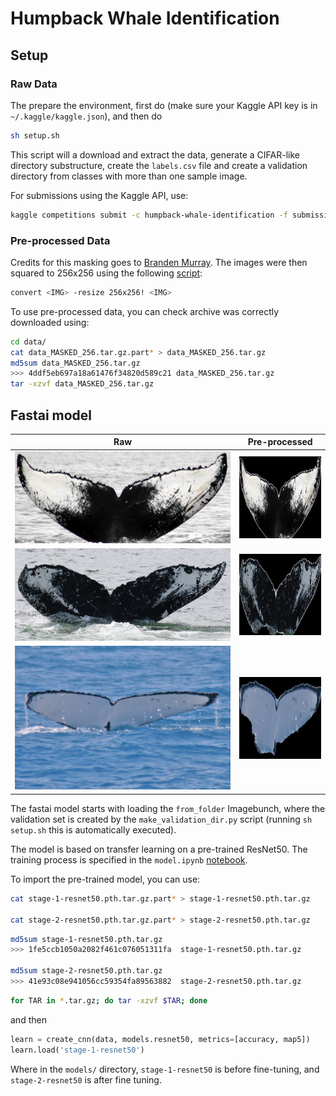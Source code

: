 # Humpback Whale Identification

## Setup

### Raw Data

The prepare the environment, first do (make sure your Kaggle API key is in `~/.kaggle/kaggle.json`), and then do

```bash
sh setup.sh
```

This script will a download and extract the data, generate a CIFAR-like directory substructure, create the `labels.csv` file and create a validation directory from classes with more than one sample image.

For submissions using the Kaggle API, use:

```bash
kaggle competitions submit -c humpback-whale-identification -f submission.csv -m "Message"
```

### Pre-processed Data

Credits for this masking goes to [Branden Murray](https://www.kaggle.com/c/humpback-whale-identification/discussion/78453).
The images were then squared to 256x256 using the following [script](scripts/square_images.sh):

```bash
convert <IMG> -resize 256x256! <IMG>
```

To use pre-processed data, you can check archive was correctly downloaded using:

```bash
cd data/
cat data_MASKED_256.tar.gz.part* > data_MASKED_256.tar.gz
md5sum data_MASKED_256.tar.gz
>>> 4ddf5eb697a18a61476f34820d589c21 data_MASKED_256.tar.gz
tar -xzvf data_MASKED_256.tar.gz
```

## Fastai model

| Raw | Pre-processed |
:----:|:--------------:
![0a0ec5a23](assets/0a0ec5a23.jpg) | ![0a0ec5a23](assets/0a0ec5a23_256.jpg)
![0a810e2a1](assets/0a810e2a1.jpg) | ![0a810e2a1](assets/0a810e2a1_256.jpg)
![0c2d0b8b8](assets/0c2d0b8b8.jpg) | ![0c2d0b8b8](assets/0c2d0b8b8_256.jpg)

The fastai model starts with loading the `from_folder` Imagebunch, where the validation set is created by the `make_validation_dir.py` script (running `sh setup.sh` this is automatically executed).

The model is based on transfer learning on a pre-trained ResNet50. The training process is specified in the `model.ipynb` [notebook](model.ipynb).

To import the pre-trained model, you can use:

```bash
cat stage-1-resnet50.pth.tar.gz.part* > stage-1-resnet50.pth.tar.gz

cat stage-2-resnet50.pth.tar.gz.part* > stage-2-resnet50.pth.tar.gz
```

```bash
md5sum stage-1-resnet50.pth.tar.gz
>>> 1fe5ccb1050a2082f461c076051311fa  stage-1-resnet50.pth.tar.gz

md5sum stage-2-resnet50.pth.tar.gz 
>>> 41e93c08e941056cc59354fa89563882  stage-2-resnet50.pth.tar.gz
```

```bash
for TAR in *.tar.gz; do tar -xzvf $TAR; done
```

and then

```python
learn = create_cnn(data, models.resnet50, metrics=[accuracy, map5])
learn.load('stage-1-resnet50')
```

Where in the `models/` directory, `stage-1-resnet50` is before fine-tuning, and `stage-2-resnet50` is after fine tuning.
